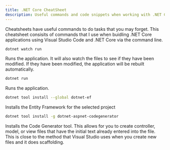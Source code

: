 ```yaml
---
title: .NET Core CheatSheet
description: Useful commands and code snippets when working with .NET Core and C# (c-sharp)
---
```


Cheatsheets have useful commands to do tasks that you may forget. This cheatsheet
consisits of commands that I use when buidling .NET Core applications using Visual
Studio Code and .NET Core via the command line.

```sh
dotnet watch run
```

Runs the application. It will also watch the files to see if they have been modified.
If they have been modified, the application will be rebuilt automatically.

```sh
dotnet run
```

Runs the application.

```sh
dotnet tool install --global dotnet-ef
```

Installs the Entity Framework for the selected project

```sh
dotnet tool install -g dotnet-aspnet-codegenerator
```

Installs the Code Generator tool. This allows for you to create controller, model, or
view files that have the initial text already entered into the file. This is close to
the method that Visual Studio uses when you create new files and it does scaffolding.
